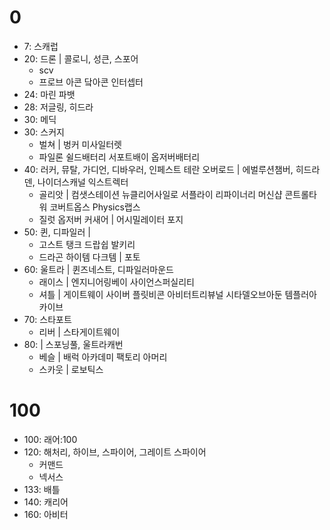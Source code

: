 # 0
* 7: 스캐럽
* 20: 드론  |  콜로니, 성큰, 스포어
  * scv
  * 프로브 아콘 닼아콘 인터셉터
* 24: 마린 파뱃
* 28: 저글링, 히드라
* 30: 메딕
* 30: 스커지 
  * 벌쳐 | 벙커 미사일터렛
  * 파일론 쉴드배터리 서포트배이 옵저버배터리
* 40: 러커, 뮤탈, 가디언, 디바우러, 인페스트 테란 오버로드 | 에벌루션챔버, 히드라덴, 나이더스캐널 익스트렉터
  * 골리앗 | 컴샛스테이션 뉴클리어사일로 서플라이 리파이너리 머신샵 콘트롤타워 코버트옵스 Physics랩스
  * 질럿 옵저버 커새어 | 어시밀레이터 포지
* 50: 퀸, 디파일러 | 
  * 고스트 탱크 드랍쉽 발키리
  * 드라곤 하이템 다크템 | 포토
* 60: 울트라 | 퀸즈네스트, 디파일러마운드
  * 래이스 | 엔지니어링베이 사이언스퍼실리티
  * 셔틀 | 게이트웨이 사이버 플릿비콘 아비터트리뷰널 시타델오브아둔 템플러아카이브
* 70: 스타포트
  * 리버 | 스타게이트웨이
* 80:  | 스포닝풀, 울트라캐번
  * 베슬 | 배럭 아카데미 팩토리 아머리
  * 스카웃 | 로보틱스

# 100
* 100: 래어:100
* 120: 해처리, 하이브, 스파이어, 그레이트 스파이어
  * 커맨드
  * 넥서스
* 133: 배틀
* 140: 캐리어
* 160: 아비터
